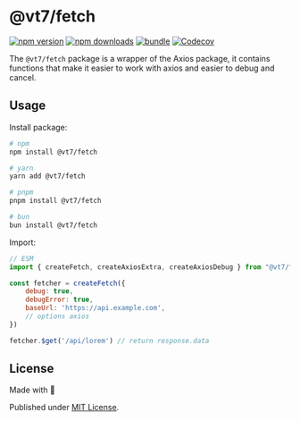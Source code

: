 # @vt7/fetch

[![npm version][npm-version-src]][npm-version-href]
[![npm downloads][npm-downloads-src]][npm-downloads-href]
[![bundle][bundle-src]][bundle-href]
[![Codecov][codecov-src]][codecov-href]

The `@vt7/fetch` package is a wrapper of the Axios package, it contains functions that make it easier to work with axios and easier to debug and cancel.

## Usage

Install package:

```sh
# npm
npm install @vt7/fetch

# yarn
yarn add @vt7/fetch

# pnpm
pnpm install @vt7/fetch

# bun
bun install @vt7/fetch
```

Import:

```js
// ESM
import { createFetch, createAxiosExtra, createAxiosDebug } from "@vt7/fetch";

const fetcher = createFetch({
    debug: true,
    debugError: true,
    baseUrl: 'https://api.example.com',
    // options axios
})

fetcher.$get('/api/lorem') // return response.data
```

## License

Made with 💛

Published under [MIT License](./LICENSE).

<!-- Badges -->

[npm-version-src]: https://img.shields.io/npm/v/@vt7/fetch?style=flat&colorA=18181B&colorB=F0DB4F
[npm-version-href]: https://npmjs.com/package/@vt7/fetch
[npm-downloads-src]: https://img.shields.io/npm/dm/@vt7/fetch?style=flat&colorA=18181B&colorB=F0DB4F
[npm-downloads-href]: https://npmjs.com/package/@vt7/fetch
[codecov-src]: https://img.shields.io/codecov/c/gh/unjs/@vt7/fetch/main?style=flat&colorA=18181B&colorB=F0DB4F
[codecov-href]: https://codecov.io/gh/unjs/@vt7/fetch
[bundle-src]: https://img.shields.io/bundlephobia/minzip/@vt7/fetch?style=flat&colorA=18181B&colorB=F0DB4F
[bundle-href]: https://bundlephobia.com/result?p=@vt7/fetch
